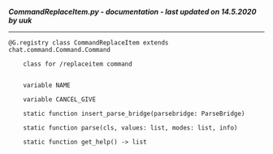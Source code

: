 ***CommandReplaceItem.py - documentation - last updated on 14.5.2020 by uuk***
___

    @G.registry class CommandReplaceItem extends chat.command.Command.Command
        
        class for /replaceitem command


        variable NAME

        variable CANCEL_GIVE

        static function insert_parse_bridge(parsebridge: ParseBridge)

        static function parse(cls, values: list, modes: list, info)

        static function get_help() -> list